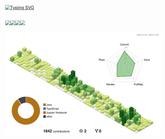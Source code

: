 
[![Typing SVG](https://readme-typing-svg.demolab.com/?lines=Backend+Developer;Server+Developer)](https://git.io/typing-svg)

<img src="https://img.shields.io/badge/java-007396?style=for-the-badge&logo=java&logoColor=white"><img src="https://img.shields.io/badge/mysql-4479A1?style=for-the-badge&logo=mysql&logoColor=white"><img src="https://img.shields.io/badge/springboot-6DB33F?style=for-the-badge&logo=springboot&logoColor=white"><img src="https://img.shields.io/badge/Spring-6DB33F.svg?style=for-the-badge&logo=spring&logoColor=white" />
----------
![](./profile-3d-contrib/profile-green-animate.svg)





